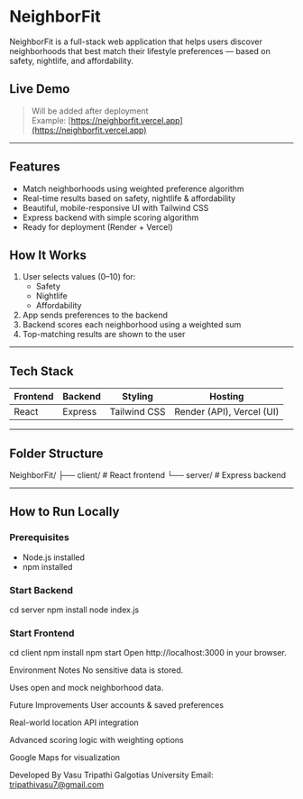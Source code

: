 #  NeighborFit

NeighborFit is a full-stack web application that helps users discover neighborhoods that best match their lifestyle preferences — based on safety, nightlife, and affordability.

##  Live Demo

> Will be added after deployment  
Example: [https://neighborfit.vercel.app](https://neighborfit.vercel.app)

---

##  Features

-  Match neighborhoods using weighted preference algorithm
- Real-time results based on safety, nightlife & affordability
- Beautiful, mobile-responsive UI with Tailwind CSS
- Express backend with simple scoring algorithm
- Ready for deployment (Render + Vercel)


##  How It Works

1. User selects values (0–10) for:
   - Safety
   - Nightlife
   - Affordability
2. App sends preferences to the backend
3. Backend scores each neighborhood using a weighted sum
4. Top-matching results are shown to the user

---

##  Tech Stack

| Frontend | Backend | Styling | Hosting |
|----------|---------|---------|---------|
| React    | Express | Tailwind CSS | Render (API), Vercel (UI) |

---

##  Folder Structure

NeighborFit/
├── client/ # React frontend
└── server/ # Express backend

---

##  How to Run Locally

###  Prerequisites
- Node.js installed
- npm installed

###  Start Backend

cd server
npm install
node index.js

### Start Frontend

cd client
npm install
npm start
Open http://localhost:3000 in your browser.

 Environment Notes
No sensitive data is stored.

Uses open and mock neighborhood data.

 Future Improvements
 User accounts & saved preferences

 Real-world location API integration

 Advanced scoring logic with weighting options

 Google Maps for visualization

 Developed By
Vasu Tripathi
Galgotias University
Email: tripathivasu7@gmail.com